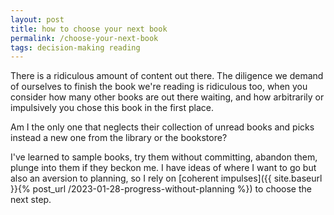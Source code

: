 ```yaml
---
layout: post
title: how to choose your next book
permalink: /choose-your-next-book
tags: decision-making reading
---
```


There is a ridiculous amount of content out there.
The diligence we demand of ourselves to finish the book we're reading is ridiculous too, when you consider how many other books are out there waiting, and how arbitrarily or impulsively you chose this book in the first place.

Am I the only one that neglects their collection of unread books and picks instead a new one from the library or the bookstore?

I've learned to sample books, try them without committing, abandon them, plunge into them if they beckon me.
I have ideas of where I want to go but also an aversion to planning, so I rely on [coherent impulses]({{ site.baseurl }}{% post_url /2023-01-28-progress-without-planning %}) to choose the next step.